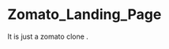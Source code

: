 # Zomato_Landing_Page

It is just a zomato clone .

<!-- check once Explore section which is before the footer serction in Html and Css both-->
<!--Repeat all the section once more , to extend the knowledge in this field  -->
